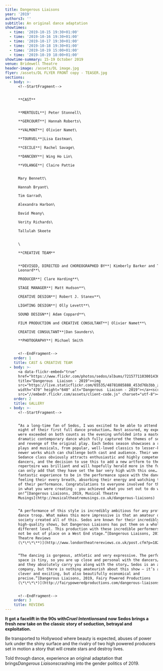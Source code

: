 ```yaml
---
title: Dangerous Liaisons
year: '2019'
authors3: ''
subtitle: An original dance adaptation
showtimes:
  - time: '2019-10-15 19:30+01:00'
  - time: '2019-10-16 19:30+01:00'
  - time: '2019-10-17 19:30+01:00'
  - time: '2019-10-18 19:30+01:00'
  - time: '2019-10-19 15:00+01:00'
  - time: '2019-10-19 18:00+01:00'
showtime-summary: 15-19 October 2019
venue: Bridewell Theatre
header-image: /assets/DL image.jpg
flyer: /assets/DL FLYER FRONT copy - TEASER.jpg
sections:
  - body: >-
      <!--StartFragment-->


      **CAST**


      **MERTEUIL**| Peter Stonnell\

      **GERCOURT**| Hannah Roberts\

      **VALMONT**| Olivier Namet\

      **TOURVEL**|Lisa Eastman\

      **CECILE**| Rachel Savage\

      **DANCENY**| Wing Ho Lin\

      **VOLANGE**| Claire Pattie


      Mary Bennett\

      Hannah Bryant\

      Tim Garrad\

      Alexandra Harbon\

      David Meany\

      Verity Richards\

      Tallulah Skeete


      \

      **CREATIVE TEAM**


      **DEVISED, DIRECTED and CHOREOGRAPHED BY**| Kimberly Barker and Tom
      Leonard**\

      PRODUCER**| Clare Harding**\

      STAGE MANAGER**| Matt Hudson**\

      CREATIVE DESIGN**| Robert J. Stanex**\

      LIGHTING DESIGN**| Olly Levett**\

      SOUND DESIGN**| Adam Coppard**\

      FILM PRODUCTION and CREATIVE CONSULTANT**| Olivier Namet**\

      CREATIVE CONSULTANT**|Dan Saunders\

      **PHOTOGRAPHY**| Michael Smith


      <!--EndFragment-->
    order: 1
    title: CAST & CREATIVE TEAM
  - body: >-
      <a data-flickr-embed="true"
      href="https://www.flickr.com/photos/sedos/albums/72157711030014363"
      title="Dangerous  Liaison - 2019"><img
      src="https://live.staticflickr.com/65535/48781085888_453d76b3bb_z.jpg"
      width="470" height="640" alt="Dangerous  Liaison - 2019"></a><script async
      src="//embedr.flickr.com/assets/client-code.js" charset="utf-8"></script>
    order: 2
    title: GALLERY
  - body: >-
      <!--StartFragment-->


      “As a long-time fan of Sedos, I was excited to be able to attend the first
      night of their first full dance production… Rest assured, my expectations
      were exceeded on both counts as the evening unfolded into a masterclass of
      dramatic contemporary dance which fully captured the themes of seduction
      and revenge of the original play. Each Sedos season showcases a range of
      plays and musicals, from popular, well-loved classics to lesser-known and
      newer works which can challenge both cast and audience. Their weekly
      Sedance class obviously attracts enthusiastic and highly competent
      dancers, and the decision to use this to add a new artform to their
      repertoire was brilliant and will hopefully herald more in the future. I
      can only add that they have set the bar very high with this one… It was a
      fantastic experience to be in the performance space with the dancers,
      feeling their every breath, absorbing their energy and watching the skill
      of their performance. Congratulations to everyone involved for the faith
      in what you were creating - you achieved what you set out to do with bells
      on!”[Dangerous Liaisons, 2019, Musical Theatre
      Musings](http://musicaltheatremusings.co.uk/dangerous-liaisons)


      “A performance of this style is incredibly ambitious for any professional
      dance troop. What makes this more impressive is that an amateur dramatics
      society created all of this. Sedos are known for their incredibly
      high-quality shows, but Dangerous Liaisons has put them on a whole
      different level. This production with these incredible performers would
      not be out of place on a West End stage.”[Dangerous Liaisons, 2019, London
      Theatre Reviews
      (\*\*\*\**)](http://www.londontheatrereviews.co.uk/post.cfm?p=1820)


      “The dancing is gorgeous, athletic and very expressive. The performance
      space is tiny, so you are up close and personal with the dancers/actors,
      and they absolutely carry you along with the story… Sedos is an amateur
      company, but there is nothing amateurish about this show – it’s ambitious,
      clever and exciting, but also beautifully economical and
      precise.”[Dangerous Liaisons, 2019, Fairy Powered Productions
      (\*\*\*\*)](http://fairypoweredproductions.com/dangerous-liaisons-review/)


      <!--EndFragment-->
    order: 3
    title: REVIEWS
---
```

<!--StartFragment-->

**It got a facelift in the 90s with*Cruel Intentions*and now Sedos brings a fresh new take on the classic story of seduction, betrayal and exploitation.**

Be transported to Hollywood where beauty is expected, abuses of power lurk under the shiny surface and the rivalry of two high powered producers set in motion a story that will create stars and destroy lives.

Told through dance, experience an original adaptation that brings*Dangerous Liaisons*crashing into the gender politics of 2019.

<!--EndFragment-->
